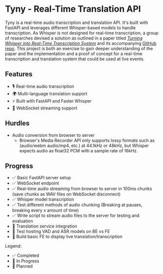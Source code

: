 # Tyny - Real-Time Translation API

Tyny is a real-time audio transcription and translation API. It's built with FastAPI and leverages different Whisper-based models to handle transcription. As Whisper is not designed for real-time transcription, a group of researches devised a solution as outlined in a paper titled [_Turning Whisper into Real-Time Transcription System_](https://aclanthology.org/2023.ijcnlp-demo.3.pdf) and its accompanying [GitHub repo](https://github.com/ufal/whisper_streaming?tab=readme-ov-file). This project is both an exercise to gain deeper understanding of the paper and the implementation and a proof of concept for a real-time transcription and translation system that could be used at live events.

## Features

- 🎙️ Real-time audio transcription
- 🌍 Multi-language translation support
- ⚡ Built with FastAPI and Faster Whisper
- 🔄 WebSocket streaming support

## Hurdles

- Audio conversion from browser to server
  - Browser's Media Recorder API only supports lossy formats such as (audio/webm audio/mp4, etc.) at 44.1kHz or 48kHz, but Whisper expects audio as float32 PCM with a sample rate of 16kHz.

## Progress

- ✅ Basic FastAPI server setup
- ✅ WebSocket endpoint
- ✅ Real-time audio streaming from browser to server in 100ms chunks (save chunks as WAV files on WebSocket disconnect)
- ✅ Whisper model transcription
- ✅ Test different methods of audio chunking (Breaking at pauses, breaking every x amount of time)
- ✅ Write script to stream audio files to the server for testing and evaluation
- 🚧 Translation service integration
- 🚧 Test hosting VAD and ASR models on BE vs FE
- 🚧 Build basic FE to display live translation/transcription

Legend:

- ✅ Completed
- 🚧 In Progress
- 📝 Planned
